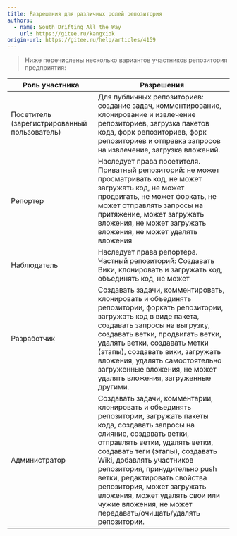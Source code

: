 ```yaml
---
title: Разрешения для различных ролей репозитория
authors:
  - name: South Drifting All the Way
    url: https://gitee.ru/kangxiok
origin-url: https://gitee.ru/help/articles/4159
---
```


> Ниже перечислены несколько вариантов участников репозитория предприятия:

| Роль участника | Разрешения |
| --- | --- |
| Посетитель (зарегистрированный пользователь) | Для публичных репозиториев: создание задач, комментирование, клонирование и извлечение репозиториев, загрузка пакетов кода, форк репозиториев, форк репозиториев и отправка запросов на извлечение, загрузка вложений.
| Репортер | Наследует права посетителя. Приватный репозиторий: не может просматривать код, не может загружать код, не может продвигать, не может форкать, не может отправлять запросы на притяжение, может загружать вложения, не может загружать вложения, не может удалять вложения |
| Наблюдатель | Наследует права репортера. Частный репозиторий: Создавать Вики, клонировать и загружать код, объединять код, не может
| Разработчик | Создавать задачи, комментировать, клонировать и объединять репозитории, форкать репозитории, загружать код в виде пакета, создавать запросы на выгрузку, создавать ветки, продвигать ветки, удалять ветки, создавать метки (этапы), создавать вики, загружать вложения, удалять самостоятельно загруженные вложения, не может удалять вложения, загруженные другими. |
| Администратор | Создавать задачи, комментарии, клонировать и объединять репозитории, загружать пакеты кода, создавать запросы на слияние, создавать ветки, отправлять ветки, удалять ветки, создавать теги (этапы), создавать Wiki, добавлять участников репозитория, принудительно push ветки, редактировать свойства репозитория, может загружать вложения, может удалять свои или чужие вложения, не может передавать/очищать/удалять репозитории. |